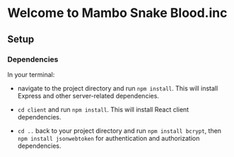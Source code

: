 # Welcome to Mambo Snake Blood.inc

## Setup
### Dependencies
In your terminal:
- navigate to the project directory and run `npm install`. This will install Express and other server-related dependencies.

- `cd client` and run `npm install`. This will install React client dependencies.

- `cd ..` back to your project directory and run `npm install bcrypt`, then `npm install jsonwebtoken` for authentication and authorization dependencies.